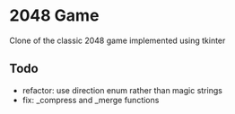 # 2048 Game

Clone of the classic 2048 game implemented using tkinter

## Todo

- refactor: use direction enum rather than magic strings
- fix: _compress and _merge functions

